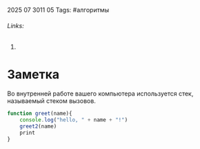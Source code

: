 2025 07 3011 05
Tags: #алгоритмы 
###### Links: 
1) 
# Заметка
Во внутренней работе вашего компьютера используется стек, называемый стеком вызовов.
```js
function greet(name){
	console.log("hello, " + name + "!")
	greet2(name)
	print
}
```